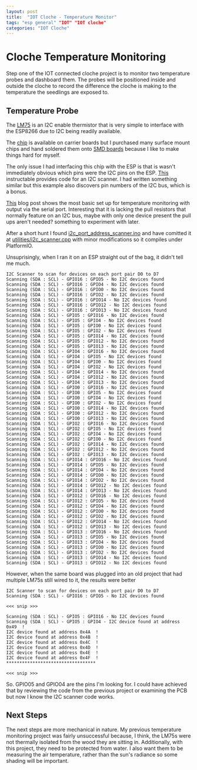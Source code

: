 ```yaml
---
layout: post
title:  "IOT Cloche - Temperature Monitor"
tags: "esp general" "IOT" "IOT cloche"
categories: "IOT Cloche"
---
```


# Cloche Temperature Monitoring

Step one of the IOT connected cloche project is to monitor two temperature probes and dashboard them. The probes will be positioned inside and outside the cloche to record the difference the cloche is making to the temperature the seedlings are exposed to.

## Temperature Probe

The [LM75](http://www.ti.com/lit/ds/symlink/lm75b.pdf) is an I2C enable thermistor that is very simple to interface with the ESP8266 due to I2C being readily available.

The [chip](https://www.aliexpress.com/item/32678279458.html?spm=a2g0s.9042311.0.0.27424c4dVpeVw5) is available on carrier boards but I purchased many surface mount chips and hand soldered them onto [SMD boards](https://www.aliexpress.com/item/32592419821.html?spm=a2g0s.9042311.0.0.27424c4dVpeVw5) because I like to make things hard for myself.

The only issue I had interfacing this chip with the ESP is that is wasn't immediately obvious which pins were the I2C pins on the ESP. [This](https://www.instructables.com/id/ESP8266-I2C-PORT-and-Address-Scanner/) instructable provides code for an I2C scanner. I had written something similar but this example also discovers pin numbers of the I2C bus, which is a bonus.

[This](http://www.esp8266learning.com/esp8266-lm75-temperature-sensor-example.php) blog post shows the most basic set up for temperature monitoring with output via the serial port. Interesting that it is lacking the pull resistors that normally feature on an I2C bus, maybe with only one device present the pull ups aren't needed? something to experiment with later.

After a short hunt I found [i2c_port_address_scanner.ino](https://github.com/jainrk/i2c_port_address_scanner/blob/master/i2c_port_address_scanner/i2c_port_address_scanner.ino) and have comitted it at [utilities/i2c_scanner.cpp](../../src/utilities/i2c_scanner.cpp) with minor modifications so it compiles under PlatformIO.

Unsuprisingly, when I ran it on an ESP straight out of the bag, it didn't tell me much.

```
I2C Scanner to scan for devices on each port pair D0 to D7
Scanning (SDA : SCL) - GPIO16 : GPIO5 - No I2C devices found
Scanning (SDA : SCL) - GPIO16 : GPIO4 - No I2C devices found
Scanning (SDA : SCL) - GPIO16 : GPIO0 - No I2C devices found
Scanning (SDA : SCL) - GPIO16 : GPIO2 - No I2C devices found
Scanning (SDA : SCL) - GPIO16 : GPIO14 - No I2C devices found
Scanning (SDA : SCL) - GPIO16 : GPIO12 - No I2C devices found
Scanning (SDA : SCL) - GPIO16 : GPIO13 - No I2C devices found
Scanning (SDA : SCL) - GPIO5 : GPIO16 - No I2C devices found
Scanning (SDA : SCL) - GPIO5 : GPIO4 - No I2C devices found
Scanning (SDA : SCL) - GPIO5 : GPIO0 - No I2C devices found
Scanning (SDA : SCL) - GPIO5 : GPIO2 - No I2C devices found
Scanning (SDA : SCL) - GPIO5 : GPIO14 - No I2C devices found
Scanning (SDA : SCL) - GPIO5 : GPIO12 - No I2C devices found
Scanning (SDA : SCL) - GPIO5 : GPIO13 - No I2C devices found
Scanning (SDA : SCL) - GPIO4 : GPIO16 - No I2C devices found
Scanning (SDA : SCL) - GPIO4 : GPIO5 - No I2C devices found
Scanning (SDA : SCL) - GPIO4 : GPIO0 - No I2C devices found
Scanning (SDA : SCL) - GPIO4 : GPIO2 - No I2C devices found
Scanning (SDA : SCL) - GPIO4 : GPIO14 - No I2C devices found
Scanning (SDA : SCL) - GPIO4 : GPIO12 - No I2C devices found
Scanning (SDA : SCL) - GPIO4 : GPIO13 - No I2C devices found
Scanning (SDA : SCL) - GPIO0 : GPIO16 - No I2C devices found
Scanning (SDA : SCL) - GPIO0 : GPIO5 - No I2C devices found
Scanning (SDA : SCL) - GPIO0 : GPIO4 - No I2C devices found
Scanning (SDA : SCL) - GPIO0 : GPIO2 - No I2C devices found
Scanning (SDA : SCL) - GPIO0 : GPIO14 - No I2C devices found
Scanning (SDA : SCL) - GPIO0 : GPIO12 - No I2C devices found
Scanning (SDA : SCL) - GPIO0 : GPIO13 - No I2C devices found
Scanning (SDA : SCL) - GPIO2 : GPIO16 - No I2C devices found
Scanning (SDA : SCL) - GPIO2 : GPIO5 - No I2C devices found
Scanning (SDA : SCL) - GPIO2 : GPIO4 - No I2C devices found
Scanning (SDA : SCL) - GPIO2 : GPIO0 - No I2C devices found
Scanning (SDA : SCL) - GPIO2 : GPIO14 - No I2C devices found
Scanning (SDA : SCL) - GPIO2 : GPIO12 - No I2C devices found
Scanning (SDA : SCL) - GPIO2 : GPIO13 - No I2C devices found
Scanning (SDA : SCL) - GPIO14 : GPIO16 - No I2C devices found
Scanning (SDA : SCL) - GPIO14 : GPIO5 - No I2C devices found
Scanning (SDA : SCL) - GPIO14 : GPIO4 - No I2C devices found
Scanning (SDA : SCL) - GPIO14 : GPIO0 - No I2C devices found
Scanning (SDA : SCL) - GPIO14 : GPIO2 - No I2C devices found
Scanning (SDA : SCL) - GPIO14 : GPIO12 - No I2C devices found
Scanning (SDA : SCL) - GPIO14 : GPIO13 - No I2C devices found
Scanning (SDA : SCL) - GPIO12 : GPIO16 - No I2C devices found
Scanning (SDA : SCL) - GPIO12 : GPIO5 - No I2C devices found
Scanning (SDA : SCL) - GPIO12 : GPIO4 - No I2C devices found
Scanning (SDA : SCL) - GPIO12 : GPIO0 - No I2C devices found
Scanning (SDA : SCL) - GPIO12 : GPIO2 - No I2C devices found
Scanning (SDA : SCL) - GPIO12 : GPIO14 - No I2C devices found
Scanning (SDA : SCL) - GPIO12 : GPIO13 - No I2C devices found
Scanning (SDA : SCL) - GPIO13 : GPIO16 - No I2C devices found
Scanning (SDA : SCL) - GPIO13 : GPIO5 - No I2C devices found
Scanning (SDA : SCL) - GPIO13 : GPIO4 - No I2C devices found
Scanning (SDA : SCL) - GPIO13 : GPIO0 - No I2C devices found
Scanning (SDA : SCL) - GPIO13 : GPIO2 - No I2C devices found
Scanning (SDA : SCL) - GPIO13 : GPIO14 - No I2C devices found
Scanning (SDA : SCL) - GPIO13 : GPIO12 - No I2C devices found
```

However, when the same board was plugged into an old project that had multiple LM75s still wired to it, the results were better

```
I2C Scanner to scan for devices on each port pair D0 to D7
Scanning (SDA : SCL) - GPIO16 : GPIO5 - No I2C devices found

<<< snip >>>

Scanning (SDA : SCL) - GPIO5 : GPIO16 - No I2C devices found
Scanning (SDA : SCL) - GPIO5 : GPIO4 - I2C device found at address 0x49  !
I2C device found at address 0x4A  !
I2C device found at address 0x4B  !
I2C device found at address 0x4C  !
I2C device found at address 0x4D  !
I2C device found at address 0x4E  !
I2C device found at address 0x4F  !
**********************************

<<< snip >>>
```
So. GPIO05 and GPIO04 are the pins I'm looking for. I could have achieved that by reviewing the code from the previous project or examining the PCB but now I know the I2C scanner code works.

## Next Steps

The next steps are more mechanical in nature. My previous temperature monitoring project was fairly unsuccessful because, I think, the LM75s were not thermally isolated from the wood they are sitting in. Additionally, with this project, they need to be protected from water. I also want them to be measuring the air temperature, rather than the sun's radiance so some shading will be important.

